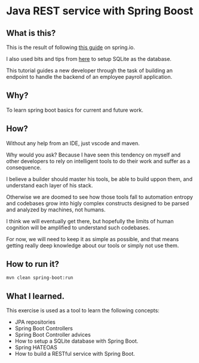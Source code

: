 # Java REST service with Spring Boost

## What is this?
This is the result of following [this guide](https://spring.io/guides/tutorials/rest/) on spring.io.

I also used bits and tips from [here](https://fullstackdeveloper.guru/2020/05/01/how-to-integrate-sqlite-database-with-spring-boot/) to setup SQLite as the database.

This tutorial guides a new developer through the task of building an endpoint to handle the backend of an employee payroll application.

## Why?
To learn spring boot basics for current and future work.

## How?
Without any help from an IDE, just vscode and maven.

Why would you ask?
Because I have seen this tendency on myself and other developers to rely on intelligent tools to do their work and suffer as a consequence.

I believe a builder should master his tools, be able to build uppon them, and understand each layer of his stack.

Otherwise we are doomed to see how those tools fall to automation entropy and codebases grow into higly complex constructs designed to be parsed and analyzed by machines, not humans.

I think we will eventually get there, but hopefully the limits of human cognition will be amplified to understand such codebases.

For now, we will need to keep it as simple as possible, and that means getting really deep knowledge about our tools or simply not use them.

## How to run it?
`mvn clean spring-boot:run`

## What I learned.
This exercise is used as a tool to learn the following concepts:
- JPA repositories
- Spring Boot Controllers
- Spring Boot Controller advices
- How to setup a SQLite database with Spring Boot.
- Spring HATEOAS
- How to build a RESTful service with Spring Boot.